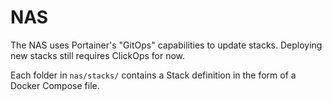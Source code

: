 # NAS

<!--include-start-->

The NAS uses Portainer's "GitOps" capabilities to update stacks. Deploying new stacks still requires ClickOps for now.

Each folder in `nas/stacks/` contains a Stack definition in the form of a Docker Compose file.

<!--include-end-->
